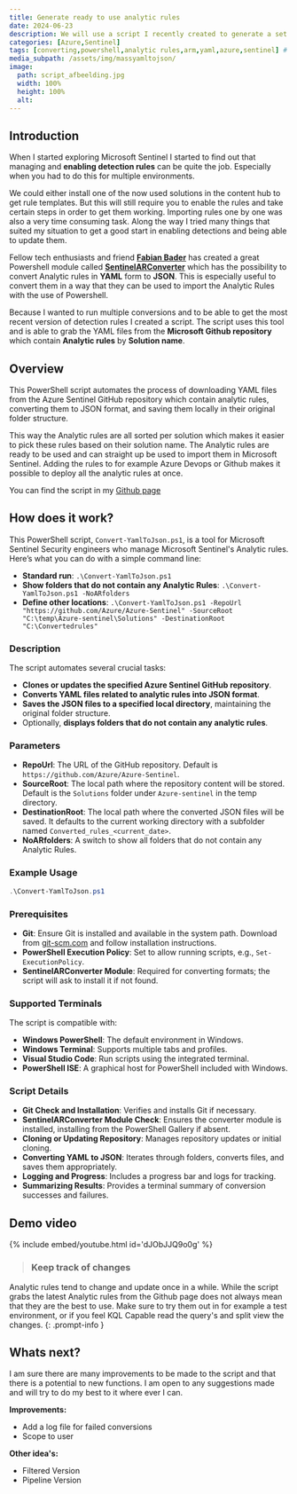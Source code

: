 ```yaml
---
title: Generate ready to use analytic rules
date: 2024-06-23
description: We will use a script I recently created to generate a set of analytic rules, ready to be used in Microsoft Sentinel.
categories: [Azure,Sentinel]
tags: [converting,powershell,analytic rules,arm,yaml,azure,sentinel] # TAG names should always be lowercase
media_subpath: /assets/img/massyamltojson/
image:
  path: script_afbeelding.jpg
  width: 100%
  height: 100%
  alt:
---
```


## Introduction

When I started exploring Microsoft Sentinel I started to find out that managing and **enabling detection rules** can be quite the job. Especially when you had to do this for multiple environments.

We could either install one of the now used solutions in the content hub to get rule templates. But this will still require you to enable the rules and take certain steps in order to get them working. Importing rules one by one was also a very time consuming task. 
Along the way I tried many things that suited my situation to get a good start in enabling detections and being able to update them.

Fellow tech enthusiasts and friend **[Fabian Bader](https://cloudbrothers.info/en/aboutme/)** has created a great Powershell module called **[SentinelARConverter](https://github.com/f-bader/SentinelARConverter)** which has the possibility to convert Analytic rules in **YAML** form to **JSON**. This is especially useful to convert them in a way that they can be used to import the Analytic Rules with the use of Powershell.

Because I wanted to run multiple conversions and to be able to get the most recent version of detection rules I created a script. The script uses this tool and is able to grab the YAML files from the **Microsoft Github repository** which contain **Analytic rules** by **Solution name**.

## Overview

This PowerShell script automates the process of downloading YAML files from the Azure Sentinel GitHub repository which contain analytic rules, converting them to JSON format, and saving them locally in their original folder structure. 

This way the Analytic rules are all sorted per solution which makes it easier to pick these rules based on their solution name. The Analytic rules are ready to be used and can straight up be used to import  them in Microsoft Sentinel. Adding the rules to for example Azure Devops or Github makes it possible to deploy all the analytic rules at once.

You can find the script in my [Github page](https://github.com/awt-tom/mass-yaml-to-json)


## How does it work?

This PowerShell script, `Convert-YamlToJson.ps1`, is a tool for Microsoft Sentinel Security engineers who manage Microsoft Sentinel's Analytic rules. Here’s what you can do with a simple command line:

- **Standard run**: `.\Convert-YamlToJson.ps1`
- **Show folders that do not contain any Analytic Rules**: `.\Convert-YamlToJson.ps1 -NoARfolders`
- **Define other locations**: `.\Convert-YamlToJson.ps1 -RepoUrl "https://github.com/Azure/Azure-Sentinel" -SourceRoot "C:\temp\Azure-sentinel\Solutions" -DestinationRoot "C:\Convertedrules"`

### **Description**

The script automates several crucial tasks:
- **Clones or updates the specified Azure Sentinel GitHub repository**.
- **Converts YAML files related to analytic rules into JSON format**.
- **Saves the JSON files to a specified local directory**, maintaining the original folder structure.
- Optionally, **displays folders that do not contain any analytic rules**.

### **Parameters**

- **RepoUrl**: The URL of the GitHub repository. Default is `https://github.com/Azure/Azure-Sentinel`.
- **SourceRoot**: The local path where the repository content will be stored. Default is the `Solutions` folder under `Azure-sentinel` in the temp directory.
- **DestinationRoot**: The local path where the converted JSON files will be saved. It defaults to the current working directory with a subfolder named `Converted_rules_<current_date>`.
- **NoARfolders**: A switch to show all folders that do not contain any Analytic Rules.

### **Example Usage**

```powershell
.\Convert-YamlToJson.ps1
```

### **Prerequisites**

- **Git**: Ensure Git is installed and available in the system path. Download from [git-scm.com](https://git-scm.com) and follow installation instructions.
- **PowerShell Execution Policy**: Set to allow running scripts, e.g., `Set-ExecutionPolicy`.
- **SentinelARConverter Module**: Required for converting formats; the script will ask to install it if not found.

### **Supported Terminals**

The script is compatible with:
- **Windows PowerShell**: The default environment in Windows.
- **Windows Terminal**: Supports multiple tabs and profiles.
- **Visual Studio Code**: Run scripts using the integrated terminal.
- **PowerShell ISE**: A graphical host for PowerShell included with Windows.

### **Script Details**

- **Git Check and Installation**: Verifies and installs Git if necessary.
- **SentinelARConverter Module Check**: Ensures the converter module is installed, installing from the PowerShell Gallery if absent.
- **Cloning or Updating Repository**: Manages repository updates or initial cloning.
- **Converting YAML to JSON**: Iterates through folders, converts files, and saves them appropriately.
- **Logging and Progress**: Includes a progress bar and logs for tracking.
- **Summarizing Results**: Provides a terminal summary of conversion successes and failures.

## Demo video
{% include embed/youtube.html id='dJObJJQ9o0g' %}



> ### Keep track of changes
Analytic rules tend to change and update once in a while. While the script grabs the latest Analytic rules from the Github page does not always mean that they are the best to use. 
Make sure to try them out in for example a test environment, or if you feel KQL Capable read the query's and split view the changes.
{: .prompt-info }


## Whats next?

I am sure there are many improvements to be made to the script and that there is a potential to new functions. I am open to any suggestions made and will try to do my best to it where ever I can.

**Improvements:**
- Add a log file for failed conversions
- Scope to user

**Other idea's:**
- Filtered Version
- Pipeline Version
